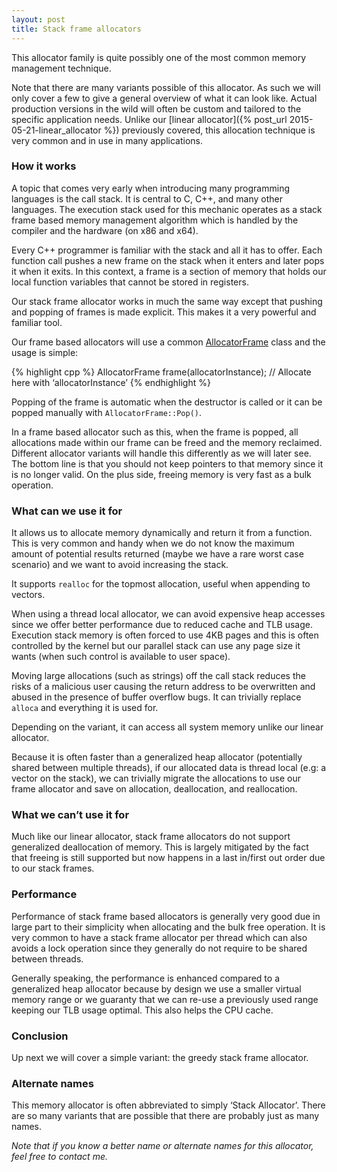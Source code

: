 ```yaml
---
layout: post
title: Stack frame allocators
---
```

This allocator family is quite possibly one of the most common memory management technique. 

Note that there are many variants possible of this allocator. As such we will only cover a few to give a general overview of what it can look like. Actual production versions in the wild will often be custom and tailored to the specific application needs. Unlike our [linear allocator]({% post_url 2015-05-21-linear_allocator %}) previously covered, this allocation technique is very common and in use in many applications.

### How it works

A topic that comes very early when introducing many programming languages is the call stack. It is central to C, C++, and many other languages. The execution stack used for this mechanic operates as a stack frame based memory management algorithm which is handled by the compiler and the hardware (on x86 and x64).

Every C++ programmer is familiar with the stack and all it has to offer. Each function call pushes a new frame on the stack when it enters and later pops it when it exits. In this context, a frame is a section of memory that holds our local function variables that cannot be stored in registers.

Our stack frame allocator works in much the same way except that pushing and popping of frames is made explicit. This makes it a very powerful and familiar tool.

Our frame based allocators will use a common [AllocatorFrame](https://github.com/nfrechette/gin/blob/master/include/gin/allocator_frame.h) class and the usage is simple:

{% highlight cpp %}
AllocatorFrame frame(allocatorInstance);
// Allocate here with ‘allocatorInstance’
{% endhighlight %}

Popping of the frame is automatic when the destructor is called or it can be popped manually with `AllocatorFrame::Pop()`.

In a frame based allocator such as this, when the frame is popped, all allocations made within our frame can be freed and the memory reclaimed. Different allocator variants will handle this differently as we will later see. The bottom line is that you should not keep pointers to that memory since it is no longer valid. On the plus side, freeing memory is very fast as a bulk operation.

### What can we use it for

It allows us to allocate memory dynamically and return it from a function. This is very common and handy when we do not know the maximum amount of potential results returned (maybe we have a rare worst case scenario) and we want to avoid increasing the stack.

It supports `realloc` for the topmost allocation, useful when appending to vectors.

When using a thread local allocator, we can avoid expensive heap accesses since we offer better performance due to reduced cache and TLB usage. Execution stack memory is often forced to use 4KB pages and this is often controlled by the kernel but our parallel stack can use any page size it wants (when such control is available to user space).

Moving large allocations (such as strings) off the call stack reduces the risks of a malicious user causing the return address to be overwritten and abused in the presence of buffer overflow bugs. It can trivially replace `alloca` and everything it is used for.

Depending on the variant, it can access all system memory unlike our linear allocator.

Because it is often faster than a generalized heap allocator (potentially shared between multiple threads), if our allocated data is thread local (e.g: a vector on the stack), we can trivially migrate the allocations to use our frame allocator and save on allocation, deallocation, and reallocation.

### What we can’t use it for

Much like our linear allocator, stack frame allocators do not support generalized deallocation of memory. This is largely mitigated by the fact that freeing is still supported but now happens in a last in/first out order due to our stack frames.

### Performance

Performance of stack frame based allocators is generally very good due in large part to their simplicity when allocating and the bulk free operation. It is very common to have a stack frame allocator per thread which can also avoids a lock operation since they generally do not require to be shared between threads.

Generally speaking, the performance is enhanced compared to a generalized heap allocator because by design we use a smaller virtual memory range or we guaranty that we can re-use a previously used range keeping our TLB usage optimal. This also helps the CPU cache.

### Conclusion

Up next we will cover a simple variant: the greedy stack frame allocator.

### Alternate names

This memory allocator is often abbreviated to simply ‘Stack Allocator’. There are so many variants that are possible that there are probably just as many names.

*Note that if you know a better name or alternate names for this allocator, feel free to contact me.*

